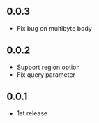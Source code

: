 ## 0.0.3
- Fix bug on multibyte body

## 0.0.2
- Support region option
- Fix query parameter

## 0.0.1
- 1st release
